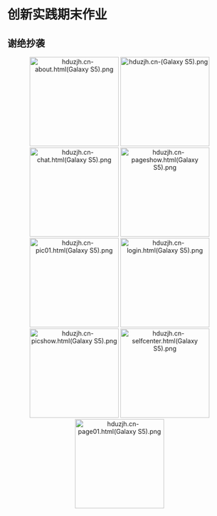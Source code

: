 # 创新实践期末作业
## 谢绝抄袭
<div align="center">
<img width="200px" src="https://i.loli.net/2017/11/14/5a0afafcba2c7.png" alt="hduzjh.cn-about.html(Galaxy S5).png" title="hduzjh.cn-about.html(Galaxy S5).png" />
<img width="200px" src="https://i.loli.net/2017/11/14/5a0afafe4c970.png" alt="hduzjh.cn-(Galaxy S5).png" title="hduzjh.cn-(Galaxy S5).png" />
<img width="200px" src="https://i.loli.net/2017/11/14/5a0afb01c7100.png" alt="hduzjh.cn-chat.html(Galaxy S5).png" title="hduzjh.cn-chat.html(Galaxy S5).png" />
<img width="200px" src="https://i.loli.net/2017/11/14/5a0afb028ef8b.png" alt="hduzjh.cn-pageshow.html(Galaxy S5).png" title="hduzjh.cn-pageshow.html(Galaxy S5).png" />
<img width="200px" src="https://i.loli.net/2017/11/14/5a0afb0773cfb.png" alt="hduzjh.cn-pic01.html(Galaxy S5).png" title="hduzjh.cn-pic01.html(Galaxy S5).png" />
<img width="200px" src="https://i.loli.net/2017/11/14/5a0afb08794e4.png" alt="hduzjh.cn-login.html(Galaxy S5).png" title="hduzjh.cn-login.html(Galaxy S5).png" />
<img width="200px" src="https://ooo.0o0.ooo/2017/11/14/5a0afb0918371.png" alt="hduzjh.cn-picshow.html(Galaxy S5).png" title="hduzjh.cn-picshow.html(Galaxy S5).png" />
<img width="200px" src="https://i.loli.net/2017/11/14/5a0afb099a2fc.png" alt="hduzjh.cn-selfcenter.html(Galaxy S5).png" title="hduzjh.cn-selfcenter.html(Galaxy S5).png" />
<img width="200px" src="https://ooo.0o0.ooo/2017/11/14/5a0afb0ae4a4e.png" alt="hduzjh.cn-page01.html(Galaxy S5).png" title="hduzjh.cn-page01.html(Galaxy S5).png" />
</div>